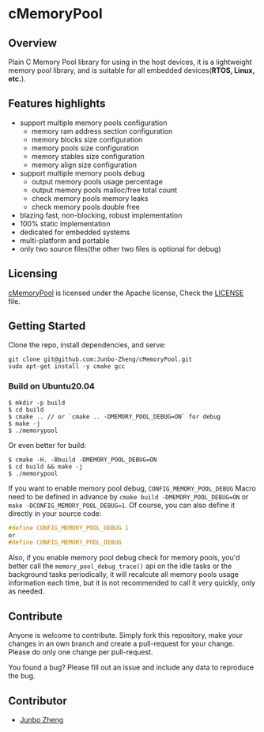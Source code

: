 # cMemoryPool

## Overview
Plain C Memory Pool library for using in the host devices, it is a lightweight memory pool library, and is suitable for all embedded devices(**RTOS, Linux, etc.**).

## Features highlights
- support multiple memory pools configuration
  - memory ram address section configuration
  - memory blocks size configuration
  - memory pools size configuration
  - memory stables size configuration
  - memory align size configuration
- support multiple memory pools debug
  - output memory pools usage percentage
  - output memory pools malloc/free total count
  - check memory pools memory leaks
  - check memory pools double free
- blazing fast, non-blocking, robust implementation
- 100% static implementation
- dedicated for embedded systems
- multi-platform and portable
- only two source files(the other two files is optional for debug)

## Licensing
[cMemoryPool](https://github.com/Junbo-Zheng/cMemoryPool) is licensed under the Apache license, Check the [LICENSE](./LICENSE) file.

## Getting Started
Clone the repo, install dependencies, and serve:
```shell
git clone git@github.com:Junbo-Zheng/cMemoryPool.git
sudo apt-get install -y cmake gcc
```
### Build on Ubuntu20.04
```shell
$ mkdir -p build
$ cd build
$ cmake .. // or `cmake .. -DMEMORY_POOL_DEBUG=ON` for debug
$ make -j
$ ./memorypool
```
Or even better for build:
```shell
$ cmake -H. -Bbuild -DMEMORY_POOL_DEBUG=ON
$ cd build && make -j
$ ./memorypool
```

If you want to enable memory pool debug, `CONFIG_MEMORY_POOL_DEBUG` Macro need to be defined in advance by `cmake build -DMEMORY_POOL_DEBUG=ON` or `make -DCONFIG_MEMORY_POOL_DEBUG=1`. Of course, you can also define it directly in your source code:
```c
#define CONFIG_MEMORY_POOL_DEBUG 1
or
#define CONFIG_MEMORY_POOL_DEBUG
```

Also, if you enable memory pool debug check for memory pools, you'd better call the `memory_pool_debug_trace()` api on the idle tasks or the background tasks periodically, it will recalcute all memory pools usage information each time, but it is not recommended to call it very quickly, only as needed.

## Contribute
Anyone is welcome to contribute. Simply fork this repository, make your changes in an own branch and create a pull-request for your change. Please do only one change per pull-request.

You found a bug? Please fill out an issue and include any data to reproduce the bug.

## Contributor
- [Junbo Zheng](https://github.com/Junbo-Zheng)
